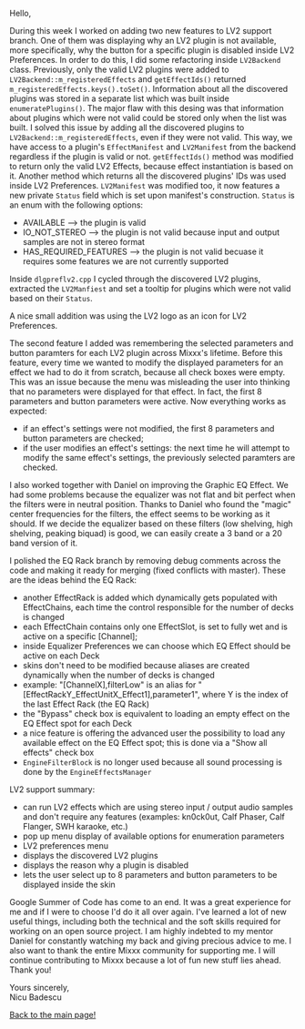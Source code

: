 Hello,

During this week I worked on adding two new features to LV2 support
branch. One of them was displaying why an LV2 plugin is not available,
more specifically, why the button for a specific plugin is disabled
inside LV2 Preferences. In order to do this, I did some refactoring
inside `LV2Backend` class. Previously, only the valid LV2 plugins were
added to `LV2Backend::m_registeredEffects` and `getEffectIds()` returned
`m_registeredEffects.keys().toSet()`. Information about all the
discovered plugins was stored in a separate list which was built inside
`enumeratePlugins()`. The major flaw with this desing was that
information about plugins which were not valid could be stored only when
the list was built. I solved this issue by adding all the discovered
plugins to `LV2Backend::m_registeredEffects`, even if they were not
valid. This way, we have access to a plugin's `EffectManifest` and
`LV2Manifest` from the backend regardless if the plugin is valid or not.
`getEffectIds()` method was modified to return only the valid LV2
Effects, because effect instantiation is based on it. Another method
which returns all the discovered plugins' IDs was used inside LV2
Preferences. `LV2Manifest` was modified too, it now features a new
private `Status` field which is set upon manifest's construction.
`Status` is an enum with the following options:

  - AVAILABLE --\> the plugin is valid
  - IO\_NOT\_STEREO --\> the plugin is not valid because input and
    output samples are not in stereo format
  - HAS\_REQUIRED\_FEATURES --\> the plugin is not valid becuase it
    requires some features we are not currently supported

Inside `dlgpreflv2.cpp` I cycled through the discovered LV2 plugins,
extracted the `LV2Manfiest` and set a tooltip for plugins which were not
valid based on their `Status`.

A nice small addition was using the LV2 logo as an icon for LV2
Preferences.

The second feature I added was remembering the selected parameters and
button paramters for each LV2 plugin across Mixxx's lifetime. Before
this feature, every time we wanted to modify the displayed parameters
for an effect we had to do it from scratch, because all check boxes were
empty. This was an issue because the menu was misleading the user into
thinking that no parameters were displayed for that effect. In fact, the
first 8 parameters and button parameters were active. Now everything
works as expected:

  - if an effect's settings were not modified, the first 8 parameters
    and button parameters are checked;
  - if the user modifies an effect's settings: the next time he will
    attempt to modify the same effect's settings, the previously
    selected paramters are checked.

I also worked together with Daniel on improving the Graphic EQ Effect.
We had some problems because the equalizer was not flat and bit perfect
when the filters were in neutral position. Thanks to Daniel who found
the "magic" center frequencies for the filters, the effect seems to be
working as it should. If we decide the equalizer based on these filters
(low shelving, high shelving, peaking biquad) is good, we can easily
create a 3 band or a 20 band version of it.

I polished the EQ Rack branch by removing debug comments across the code
and making it ready for merging (fixed conflicts with master). These are
the ideas behind the EQ Rack:

  - another EffectRack is added which dynamically gets populated with
    EffectChains, each time the control responsible for the number of
    decks is changed
  - each EffectChain contains only one EffectSlot, is set to fully wet
    and is active on a specific \[Channel\];
  - inside Equalizer Preferences we can choose which EQ Effect should be
    active on each Deck
  - skins don't need to be modified because aliases are created
    dynamically when the number of decks is changed
  - example: "\[ChannelX\],filterLow" is an alias for
    "\[EffectRackY\_EffectUnitX\_Effect1\],parameter1", where Y is the
    index of the last Effect Rack (the EQ Rack)
  - the "Bypass" check box is equivalent to loading an empty effect on
    the EQ Effect spot for each Deck
  - a nice feature is offering the advanced user the possibility to load
    any available effect on the EQ Effect spot; this is done via a "Show
    all effects" check box
  - `EngineFilterBlock` is no longer used because all sound processing
    is done by the `EngineEffectsManager`

LV2 support summary:

  - can run LV2 effects which are using stereo input / output audio
    samples and don't require any features (examples: kn0ck0ut, Calf
    Phaser, Calf Flanger, SWH karaoke, etc.)
  - pop up menu display of available options for enumeration parameters
  - LV2 preferences menu
  - displays the discovered LV2 plugins
  - displays the reason why a plugin is disabled
  - lets the user select up to 8 parameters and button parameters to be
    displayed inside the skin

Google Summer of Code has come to an end. It was a great experience for
me and if I were to choose I'd do it all over again. I've learned a lot
of new useful things, including both the technical and the soft skills
required for working on an open source project. I am highly indebted to
my mentor Daniel for constantly watching my back and giving precious
advice to me. I also want to thank the entire Mixxx community for
supporting me. I will continue contributing to Mixxx because a lot of
fun new stuff lies ahead. Thank you\!

Yours sincerely,  
Nicu Badescu  
  
[Back to the main page\!](extending_the_effects_engine)
